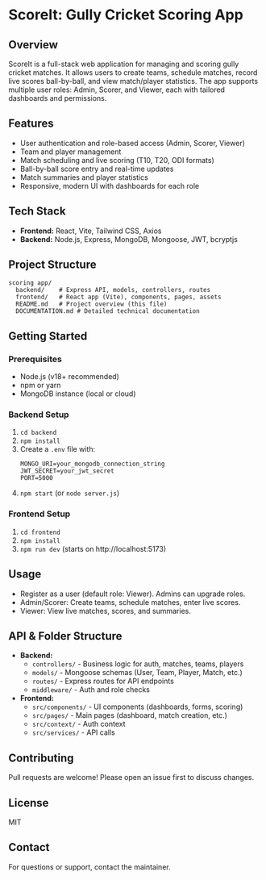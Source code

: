 # ScoreIt: Gully Cricket Scoring App

## Overview
ScoreIt is a full-stack web application for managing and scoring gully cricket matches. It allows users to create teams, schedule matches, record live scores ball-by-ball, and view match/player statistics. The app supports multiple user roles: Admin, Scorer, and Viewer, each with tailored dashboards and permissions.

## Features
- User authentication and role-based access (Admin, Scorer, Viewer)
- Team and player management
- Match scheduling and live scoring (T10, T20, ODI formats)
- Ball-by-ball score entry and real-time updates
- Match summaries and player statistics
- Responsive, modern UI with dashboards for each role

## Tech Stack
- **Frontend:** React, Vite, Tailwind CSS, Axios
- **Backend:** Node.js, Express, MongoDB, Mongoose, JWT, bcryptjs

## Project Structure
```
scoring app/
  backend/    # Express API, models, controllers, routes
  frontend/   # React app (Vite), components, pages, assets
  README.md   # Project overview (this file)
  DOCUMENTATION.md # Detailed technical documentation
```

## Getting Started
### Prerequisites
- Node.js (v18+ recommended)
- npm or yarn
- MongoDB instance (local or cloud)

### Backend Setup
1. `cd backend`
2. `npm install`
3. Create a `.env` file with:
   ```
   MONGO_URI=your_mongodb_connection_string
   JWT_SECRET=your_jwt_secret
   PORT=5000
   ```
4. `npm start` (or `node server.js`)

### Frontend Setup
1. `cd frontend`
2. `npm install`
3. `npm run dev` (starts on http://localhost:5173)

## Usage
- Register as a user (default role: Viewer). Admins can upgrade roles.
- Admin/Scorer: Create teams, schedule matches, enter live scores.
- Viewer: View live matches, scores, and summaries.

## API & Folder Structure
- **Backend:**
  - `controllers/` - Business logic for auth, matches, teams, players
  - `models/` - Mongoose schemas (User, Team, Player, Match, etc.)
  - `routes/` - Express routes for API endpoints
  - `middleware/` - Auth and role checks
- **Frontend:**
  - `src/components/` - UI components (dashboards, forms, scoring)
  - `src/pages/` - Main pages (dashboard, match creation, etc.)
  - `src/context/` - Auth context
  - `src/services/` - API calls

## Contributing
Pull requests are welcome! Please open an issue first to discuss changes.

## License
MIT

## Contact
For questions or support, contact the maintainer.
